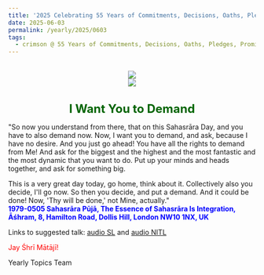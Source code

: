 ```yaml
---
title: '2025 Celebrating 55 Years of Commitments, Decisions, Oaths, Pledges, Promises, and Vows, Post 11'
date: 2025-06-03
permalink: /yearly/2025/0603
tags:
  - crimson @ 55 Years of Commitments, Decisions, Oaths, Pledges, Promises, and Vows
---
```


<br>
<div style="text-align: center"><img src="https://pub-b6058b8fc5314638989cdd5e49178be6.r2.dev/2025_55_Years.png" /></div>

<div style="text-align: center"><img src="https://pub-bcc3cbe9b1e94ba1ac28915f7a3900fa.r2.dev/1979-0000_Puja_A_Ashram_8_Hamilton_Road_Dollis_Hill_London_NW10_1NX_UK_(likely_1979-0505_Sahasrara_Puja)_04_(Photo_credit_Pat_Anslow).jpg" /></div>

<br>
<p style="color:DarkGreen; text-align:center">
<font size="+2"><b>I Want You to Demand</b><br></font>
</p>

<p>
"So now you understand from there, that on this Sahasrāra Day, and you have to also demand now. Now, I want you to demand, and ask, because I have no desire. And you just go ahead! You have all the rights to demand from Me! And ask for the biggest and the highest and the most fantastic and the most dynamic that you want to do. Put up your minds and heads together, and ask for something big. 

This is a very great day today, go home, think about it. Collectively also you decide, I'll go now. So then you decide, and put a demand. And it could be done! Now, 'Thy will be done,' not Mine, actually."<br>
<font color="blue"><b>1979-0505 Sahasrāra Pūjā, The Essence of Sahasrāra Is Integration, Āśhram, 8, Hamilton Road, Dollis Hill, London NW10 1NX, UK</b></font><br>
</p>

Links to suggested talk: <a href="https://soundcloud.com/sahaja-library/790505-sahastrara-day-dollis"> audio SL</a> and <a href="https://soundcloud.com/nirmala-vidya-portal/19790505-sahastrar-puja-1"> audio NITL</a><br>

<p style="color:red;">Jay Śhrī Mātājī!<br></p>

<p>Yearly Topics Team</p>